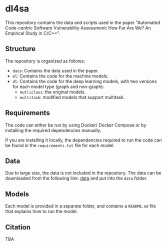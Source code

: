 # dl4sa

This repository contains the data and scripts used in the paper "Automated Code-centric Software Vulnerability Assessment: How Far Are We? An Empirical Study in C/C++".

## Structure
The repository is organized as follows:
- `data`: Contains the data used in the paper.
- `ml`: Contains the code for the machine models.
- `dl`: Contains the code for the deep learning models, with two versions for each model type (graph and non-graph):
  - `mutliclass`: the original models.
  - `multitask`: modified models that support multitask.


## Requirements
The code can either be run by using Docker/ Docker Compose or by installing the required dependencies manually. 

If you are installing it locally, the dependencies required to run the code can be found in the `requirements.txt` file for each model.


## Data
Due to large size, the data is not included in the repository.
The data can be downloaded from the following link: [data]()
and put into the `data` folder.


## Models
Each model is provided in a separate folder, and contains a `README.md` file that explains how to run the model.


## Citation
TBA